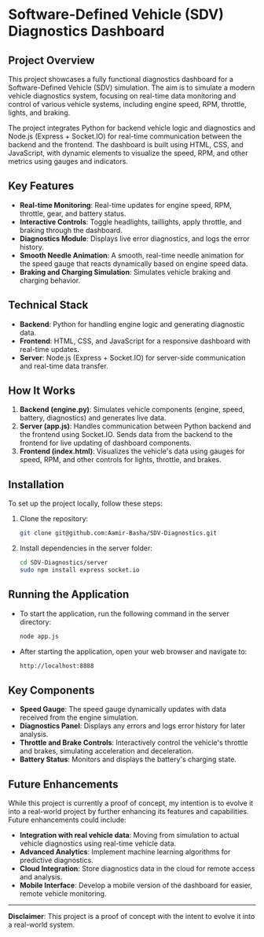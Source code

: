 
# Software-Defined Vehicle (SDV) Diagnostics Dashboard

## Project Overview

This project showcases a fully functional diagnostics dashboard for a Software-Defined Vehicle (SDV) simulation. The aim is to simulate a modern vehicle diagnostics system, focusing on real-time data monitoring and control of various vehicle systems, including engine speed, RPM, throttle, lights, and braking.

The project integrates Python for backend vehicle logic and diagnostics and Node.js (Express + Socket.IO) for real-time communication between the backend and the frontend. The dashboard is built using HTML, CSS, and JavaScript, with dynamic elements to visualize the speed, RPM, and other metrics using gauges and indicators.

## Key Features

- **Real-time Monitoring**: Real-time updates for engine speed, RPM, throttle, gear, and battery status.
- **Interactive Controls**: Toggle headlights, taillights, apply throttle, and braking through the dashboard.
- **Diagnostics Module**: Displays live error diagnostics, and logs the error history.
- **Smooth Needle Animation**: A smooth, real-time needle animation for the speed gauge that reacts dynamically based on engine speed data.
- **Braking and Charging Simulation**: Simulates vehicle braking and charging behavior.

## Technical Stack

- **Backend**: Python for handling engine logic and generating diagnostic data.
- **Frontend**: HTML, CSS, and JavaScript for a responsive dashboard with real-time updates.
- **Server**: Node.js (Express + Socket.IO) for server-side communication and real-time data transfer.

## How It Works

1. **Backend (engine.py)**: Simulates vehicle components (engine, speed, battery, diagnostics) and generates live data.
2. **Server (app.js)**: Handles communication between Python backend and the frontend using Socket.IO. Sends data from the backend to the frontend for live updating of dashboard components.
3. **Frontend (index.html)**: Visualizes the vehicle's data using gauges for speed, RPM, and other controls for lights, throttle, and brakes.


## Installation

To set up the project locally, follow these steps:

1. Clone the repository:
   ```bash
   git clone git@github.com:Aamir-Basha/SDV-Diagnostics.git
   ```

2. Install dependencies in the server folder:
   ```bash
   cd SDV-Diagnostics/server
   sudo npm install express socket.io
   ```

## Running the Application

- To start the application, run the following command in the server directory:
   ```bash
   node app.js
   ```

- After starting the application, open your web browser and navigate to:
   ```bash
   http://localhost:8888
   ```



## Key Components

- **Speed Gauge**: The speed gauge dynamically updates with data received from the engine simulation.
- **Diagnostics Panel**: Displays any errors and logs error history for later analysis.
- **Throttle and Brake Controls**: Interactively control the vehicle's throttle and brakes, simulating acceleration and deceleration.
- **Battery Status**: Monitors and displays the battery's charging state.

## Future Enhancements

While this project is currently a proof of concept, my intention is to evolve it into a real-world project by further enhancing its features and capabilities. Future enhancements could include:

- **Integration with real vehicle data**: Moving from simulation to actual vehicle diagnostics using real-time vehicle data.
- **Advanced Analytics**: Implement machine learning algorithms for predictive diagnostics.
- **Cloud Integration**: Store diagnostics data in the cloud for remote access and analysis.
- **Mobile Interface**: Develop a mobile version of the dashboard for easier, remote vehicle monitoring.

---

**Disclaimer**: This project is a proof of concept with the intent to evolve it into a real-world system.

